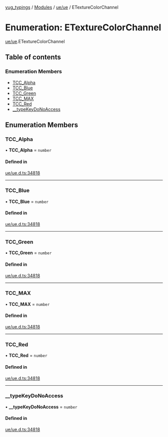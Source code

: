 [yug_typings](../README.md) / [Modules](../modules.md) / [ue/ue](../modules/ue_ue.md) / ETextureColorChannel

# Enumeration: ETextureColorChannel

[ue/ue](../modules/ue_ue.md).ETextureColorChannel

## Table of contents

### Enumeration Members

- [TCC\_Alpha](ue_ue.ETextureColorChannel.md#tcc_alpha)
- [TCC\_Blue](ue_ue.ETextureColorChannel.md#tcc_blue)
- [TCC\_Green](ue_ue.ETextureColorChannel.md#tcc_green)
- [TCC\_MAX](ue_ue.ETextureColorChannel.md#tcc_max)
- [TCC\_Red](ue_ue.ETextureColorChannel.md#tcc_red)
- [\_\_typeKeyDoNoAccess](ue_ue.ETextureColorChannel.md#__typekeydonoaccess)

## Enumeration Members

### TCC\_Alpha

• **TCC\_Alpha** = `number`

#### Defined in

[ue/ue.d.ts:34818](https://github.com/YugMetaverse/yug_typings/blob/b7d9b19/ue/ue.d.ts#L34818)

___

### TCC\_Blue

• **TCC\_Blue** = `number`

#### Defined in

[ue/ue.d.ts:34818](https://github.com/YugMetaverse/yug_typings/blob/b7d9b19/ue/ue.d.ts#L34818)

___

### TCC\_Green

• **TCC\_Green** = `number`

#### Defined in

[ue/ue.d.ts:34818](https://github.com/YugMetaverse/yug_typings/blob/b7d9b19/ue/ue.d.ts#L34818)

___

### TCC\_MAX

• **TCC\_MAX** = `number`

#### Defined in

[ue/ue.d.ts:34818](https://github.com/YugMetaverse/yug_typings/blob/b7d9b19/ue/ue.d.ts#L34818)

___

### TCC\_Red

• **TCC\_Red** = `number`

#### Defined in

[ue/ue.d.ts:34818](https://github.com/YugMetaverse/yug_typings/blob/b7d9b19/ue/ue.d.ts#L34818)

___

### \_\_typeKeyDoNoAccess

• **\_\_typeKeyDoNoAccess** = `number`

#### Defined in

[ue/ue.d.ts:34818](https://github.com/YugMetaverse/yug_typings/blob/b7d9b19/ue/ue.d.ts#L34818)
